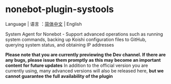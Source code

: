 # nonebot-plugin-systools
Language | 语言 ：[简体中文](https://github.com/zhuhansan666/nonebot-plugin-systools/tree/Dev(Develop)) | English

System Agent for Nonebot - Support advanced operations such as running system commands, backing up Koishi configuration files to GitHub, querying system status, and obtaining IP addresses

**Please note that you are currently previewing the Dev channel. If there are any bugs, please issue them promptly as this may become an important content for future updates**
In addition to the official version you are currently using, many advanced versions will also be released here, **but we cannot guarantee the full availability of the plugin**